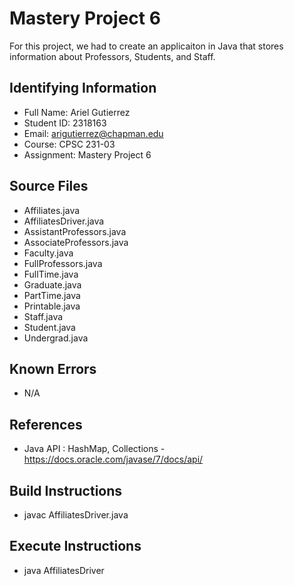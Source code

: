 # Mastery Project 6
For this project, we had to create an applicaiton in Java that stores information about Professors, Students, and Staff.

## Identifying Information
* Full Name: Ariel Gutierrez
* Student	ID: 2318163
* Email: arigutierrez@chapman.edu
* Course: CPSC 231-03
* Assignment: Mastery Project 6


## Source Files
* Affiliates.java
* AffiliatesDriver.java
* AssistantProfessors.java
* AssociateProfessors.java
* Faculty.java
* FullProfessors.java
* FullTime.java
* Graduate.java
* PartTime.java
* Printable.java
* Staff.java
* Student.java
* Undergrad.java

## Known Errors
* N/A

## References
* Java API : HashMap, Collections - https://docs.oracle.com/javase/7/docs/api/

## Build Instructions
* javac AffiliatesDriver.java

## Execute Instructions
* java AffiliatesDriver
